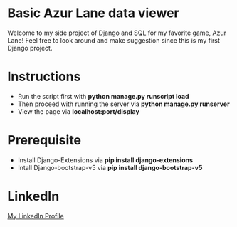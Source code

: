 # Basic Azur Lane data viewer

Welcome to my side project of Django and SQL for my favorite game, Azur Lane!
Feel free to look around and make suggestion since this is my first Django project.

# Instructions
* Run the script first with **python manage.py runscript load**
* Then proceed with running the server via **python manage.py runserver**
* View the page via **localhost:port/display**

# Prerequisite
* Install Django-Extensions via **pip install django-extensions** 
* Intall Django-bootstrap-v5 via **pip install django-bootstrap-v5**

# LinkedIn

[My LinkedIn Profile](https://www.linkedin.com/in/watcharapon-thossaruksa-661470259/?trk=public_profile-settings_edit-profile-content&originalSubdomain=au)
